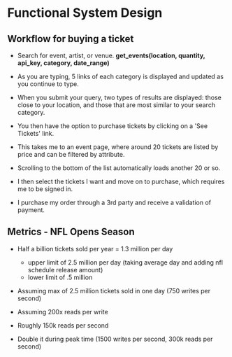 # Functional System Design

## Workflow for buying a ticket
- Search for event, artist, or venue.
    **get_events(location, quantity, api_key, category, date_range)**

- As you are typing, 5 links of each category is displayed and updated as you continue to type.

- When you submit your query, two types of results are displayed: those close to your location, and those that are most similar to your search category.

- You then have the option to purchase tickets by clicking on a 'See Tickets' link.

- This takes me to an event page, where around 20 tickets are listed by price and can be filtered by attribute.

- Scrolling to the bottom of the list automatically loads another 20 or so.

- I then select the tickets I want and move on to purchase, which requires me to be signed in.

- I purchase my order through a 3rd party and receive a validation of payment.

## Metrics - NFL Opens Season
- Half a billion tickets sold per year = 1.3 million per day
  - upper limit of 2.5 million per day (taking average day and adding nfl schedule release amount)
  - lower limit of .5 million

- Assuming max of 2.5 million tickets sold in one day (750 writes per second)
- Assuming 200x reads per write
- Roughly 150k reads per second

- Double it during peak time (1500 writes per second, 300k reads per second)
